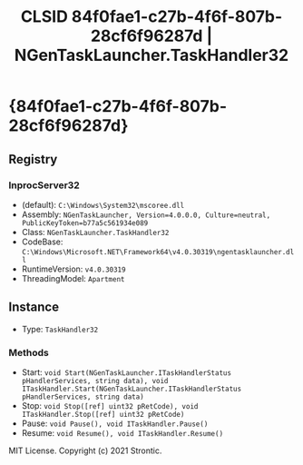 ﻿---
title: "CLSID 84f0fae1-c27b-4f6f-807b-28cf6f96287d | NGenTaskLauncher.TaskHandler32"
excerpt: What is COM-Object CLSID 84f0fae1-c27b-4f6f-807b-28cf6f96287d?
---

# {84f0fae1-c27b-4f6f-807b-28cf6f96287d}


## Registry


### InprocServer32

* (default): `C:\Windows\System32\mscoree.dll`
* Assembly: `NGenTaskLauncher, Version=4.0.0.0, Culture=neutral, PublicKeyToken=b77a5c561934e089`
* Class: `NGenTaskLauncher.TaskHandler32`
* CodeBase: `C:\Windows\Microsoft.NET\Framework64\v4.0.30319\ngentasklauncher.dll`
* RuntimeVersion: `v4.0.30319`
* ThreadingModel: `Apartment`

## Instance

* Type: `TaskHandler32`

### Methods

* Start: `void Start(NGenTaskLauncher.ITaskHandlerStatus pHandlerServices, string data), void ITaskHandler.Start(NGenTaskLauncher.ITaskHandlerStatus pHandlerServices, string data)`
* Stop: `void Stop([ref] uint32 pRetCode), void ITaskHandler.Stop([ref] uint32 pRetCode)`
* Pause: `void Pause(), void ITaskHandler.Pause()`
* Resume: `void Resume(), void ITaskHandler.Resume()`

MIT License. Copyright (c) 2021 Strontic.


